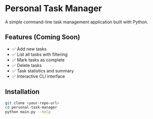 # Personal Task Manager

A simple command-line task management application built with Python.

## Features (Coming Soon)
- ✅ Add new tasks
- ✅ List all tasks with filtering
- ✅ Mark tasks as complete
- ✅ Delete tasks
- ✅ Task statistics and summary
- ✅ Interactive CLI interface

## Installation
```bash
git clone <your-repo-url>
cd personal-task-manager
python main.py --help
